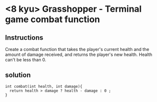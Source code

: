 # <8 kyu> Grasshopper - Terminal game combat function

## Instructions

Create a combat function that takes the player's current health and the amount of damage received, and returns the player's new health. Health can't be less than 0.

## solution

```
int combat(int health, int damage){
  return health > damage ? health - damage : 0 ;
}
```
